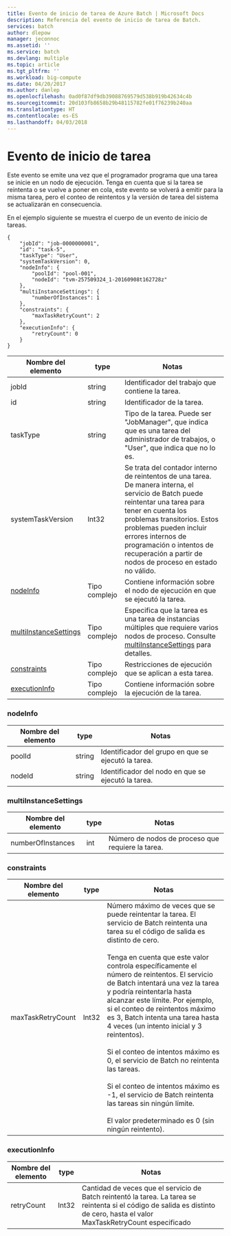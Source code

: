 ```yaml
---
title: Evento de inicio de tarea de Azure Batch | Microsoft Docs
description: Referencia del evento de inicio de tarea de Batch.
services: batch
author: dlepow
manager: jeconnoc
ms.assetid: ''
ms.service: batch
ms.devlang: multiple
ms.topic: article
ms.tgt_pltfrm: ''
ms.workload: big-compute
ms.date: 04/20/2017
ms.author: danlep
ms.openlocfilehash: 0ad0f87df9db39088769579d538b919b42634c4b
ms.sourcegitcommit: 20d103fb8658b29b48115782fe01f76239b240aa
ms.translationtype: HT
ms.contentlocale: es-ES
ms.lasthandoff: 04/03/2018
---
```

# <a name="task-start-event"></a>Evento de inicio de tarea

 Este evento se emite una vez que el programador programa que una tarea se inicie en un nodo de ejecución. Tenga en cuenta que si la tarea se reintenta o se vuelve a poner en cola, este evento se volverá a emitir para la misma tarea, pero el conteo de reintentos y la versión de tarea del sistema se actualizarán en consecuencia.


 En el ejemplo siguiente se muestra el cuerpo de un evento de inicio de tareas.

```
{
    "jobId": "job-0000000001",
    "id": "task-5",
    "taskType": "User",
    "systemTaskVersion": 0,
    "nodeInfo": {
        "poolId": "pool-001",
        "nodeId": "tvm-257509324_1-20160908t162728z"
    },
    "multiInstanceSettings": {
        "numberOfInstances": 1
    },
    "constraints": {
        "maxTaskRetryCount": 2
    },
    "executionInfo": {
        "retryCount": 0
    }
}
```

|Nombre del elemento|type|Notas|
|------------------|----------|-----------|
|jobId|string|Identificador del trabajo que contiene la tarea.|
|id|string|Identificador de la tarea.|
|taskType|string|Tipo de la tarea. Puede ser "JobManager", que indica que es una tarea del administrador de trabajos, o "User", que indica que no lo es.|
|systemTaskVersion|Int32|Se trata del contador interno de reintentos de una tarea. De manera interna, el servicio de Batch puede reintentar una tarea para tener en cuenta los problemas transitorios. Estos problemas pueden incluir errores internos de programación o intentos de recuperación a partir de nodos de proceso en estado no válido.|
|[nodeInfo](#nodeInfo)|Tipo complejo|Contiene información sobre el nodo de ejecución en que se ejecutó la tarea.|
|[multiInstanceSettings](#multiInstanceSettings)|Tipo complejo|Especifica que la tarea es una tarea de instancias múltiples que requiere varios nodos de proceso.  Consulte [multiInstanceSettings](https://docs.microsoft.com/rest/api/batchservice/get-information-about-a-task) para detalles.|
|[constraints](#constraints)|Tipo complejo|Restricciones de ejecución que se aplican a esta tarea.|
|[executionInfo](#executionInfo)|Tipo complejo|Contiene información sobre la ejecución de la tarea.|

###  <a name="nodeInfo"></a> nodeInfo

|Nombre del elemento|type|Notas|
|------------------|----------|-----------|
|poolId|string|Identificador del grupo en que se ejecutó la tarea.|
|nodeId|string|Identificador del nodo en que se ejecutó la tarea.|

###  <a name="multiInstanceSettings"></a> multiInstanceSettings

|Nombre del elemento|type|Notas|
|------------------|----------|-----------|
|numberOfInstances|int|Número de nodos de proceso que requiere la tarea.|

###  <a name="constraints"></a> constraints

|Nombre del elemento|type|Notas|
|------------------|----------|-----------|
|maxTaskRetryCount|Int32|Número máximo de veces que se puede reintentar la tarea. El servicio de Batch reintenta una tarea su el código de salida es distinto de cero.<br /><br /> Tenga en cuenta que este valor controla específicamente el número de reintentos. El servicio de Batch intentará una vez la tarea y podría reintentarla hasta alcanzar este límite. Por ejemplo, si el conteo de reintentos máximo es 3, Batch intenta una tarea hasta 4 veces (un intento inicial y 3 reintentos).<br /><br /> Si el conteo de intentos máximo es 0, el servicio de Batch no reintenta las tareas.<br /><br /> Si el conteo de intentos máximo es -1, el servicio de Batch reintenta las tareas sin ningún límite.<br /><br /> El valor predeterminado es 0 (sin ningún reintento).|

###  <a name="executionInfo"></a> executionInfo

|Nombre del elemento|type|Notas|
|------------------|----------|-----------|
|retryCount|Int32|Cantidad de veces que el servicio de Batch reintentó la tarea. La tarea se reintenta si el código de salida es distinto de cero, hasta el valor MaxTaskRetryCount especificado|
